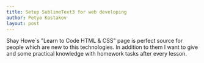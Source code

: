 ```yaml
---
title: Setup SublimeText3 for web developing
author: Petyo Kostakov
layout: post
---
```


Shay Howe`s "Learn to Code HTML & CSS" page is perfect source for people which are new to this technologies.
In addition to them I want to give and some practical knowledge with homework tasks after every lesson.